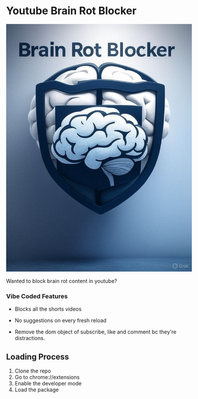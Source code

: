 # Youtube Brain Rot Blocker 

![Brain Rot Blocker](./image.jpg)

Wanted to block brain rot content in youtube?

### Vibe Coded Features 

* Blocks all the shorts videos

* No suggestions on every fresh reload 

* Remove the dom object of subscribe, like and comment bc they're distractions.


## Loading Process 

1. Clone the repo
2. Go to chrome://extensions
3. Enable the developer mode
4. Load the package